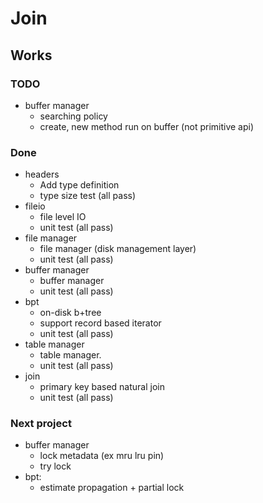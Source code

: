# Join

## Works

### TODO
- buffer manager
    - searching policy
    - create, new method run on buffer (not primitive api)

### Done
- headers
    - Add type definition
    - type size test (all pass)
- fileio
    - file level IO
    - unit test (all pass)
- file manager
    - file manager (disk management layer)
    - unit test (all pass)
- buffer manager
    - buffer manager
    - unit test (all pass)
- bpt
    - on-disk b+tree
    - support record based iterator
    - unit test (all pass)
- table manager
    - table manager.
    - unit test (all pass)
- join
    - primary key based natural join
    - unit test (all pass)

### Next project
- buffer manager
    - lock metadata (ex mru lru pin)
    - try lock
- bpt:
    - estimate propagation + partial lock

